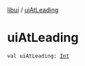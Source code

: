 [libui](index.md) / [uiAtLeading](./ui-at-leading.md)

# uiAtLeading

`val uiAtLeading: `[`Int`](https://kotlinlang.org/api/latest/jvm/stdlib/kotlin/-int/index.html)